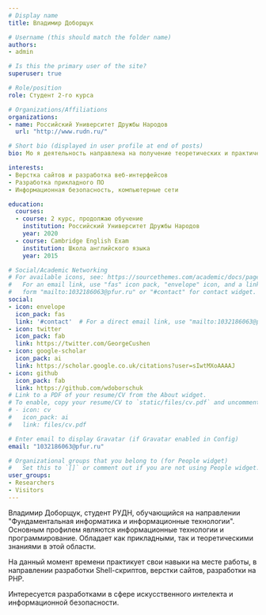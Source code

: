 ```yaml
---
# Display name
title: Владимир Доборщук

# Username (this should match the folder name)
authors:
- admin

# Is this the primary user of the site?
superuser: true

# Role/position
role: Студент 2-го курса

# Organizations/Affiliations
organizations:
- name: Российский Университет Дружбы Народов
  url: "http://www.rudn.ru/"

# Short bio (displayed in user profile at end of posts)
bio: Мо я деятельность направлена на получение теоретических и практических знаний, для успешной реализации в будущем.

interests:
- Верстка сайтов и разработка веб-интерфейсов
- Разработка прикладного ПО
- Информационная безопасность, компьютерные сети

education:
  courses:
  - course: 2 курс, продолжаю обучение
    institution: Российский Университет Дружбы Народов
    year: 2020
  - course: Cambridge English Exam
    institution: Школа английского языка
    year: 2015

# Social/Academic Networking
# For available icons, see: https://sourcethemes.com/academic/docs/page-builder/#icons
#   For an email link, use "fas" icon pack, "envelope" icon, and a link in the
#   form "mailto:1032186063@pfur.ru" or "#contact" for contact widget.
social:
- icon: envelope
  icon_pack: fas
  link: '#contact'  # For a direct email link, use "mailto:1032186063@pfur.ru".
- icon: twitter
  icon_pack: fab
  link: https://twitter.com/GeorgeCushen
- icon: google-scholar
  icon_pack: ai
  link: https://scholar.google.co.uk/citations?user=sIwtMXoAAAAJ
- icon: github
  icon_pack: fab
  link: https://github.com/wdoborschuk
# Link to a PDF of your resume/CV from the About widget.
# To enable, copy your resume/CV to `static/files/cv.pdf` and uncomment the lines below.
# - icon: cv
#   icon_pack: ai
#   link: files/cv.pdf

# Enter email to display Gravatar (if Gravatar enabled in Config)
email: "1032186063@pfur.ru"

# Organizational groups that you belong to (for People widget)
#   Set this to `[]` or comment out if you are not using People widget.
user_groups:
- Researchers
- Visitors
---
```


Владимир Доборщук, студент РУДН, обучающийся на направлении "Фундаментальная информатика и информационные технологии". Основным профилем являются информационные технологии и программирование. Обладает как прикладными, так и теоретическими знаниями в этой области.

На данный момент времени практикует свои навыки на месте работы, в направлении разработки Shell-скриптов, верстки сайтов, разработки на PHP.

Интересуется разработками в сфере искусственного интелекта и информационной безопасности.
